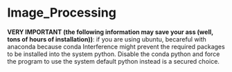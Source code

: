 # Image_Processing

**VERY IMPORTANT (the following information may save your ass (well, tons of hours of installation))**: if you are using ubuntu, becareful with anaconda because conda Interference might prevent the required packages to be installed into the system python. Disable the conda python and force the program to use the system default python instead is a secured choice.